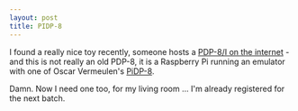 ```yaml
---
layout: post
title: PIDP-8
---
```


I found a really nice toy recently, someone hosts a [PDP-8/I on the internet](http://tss8.sdf.org) - and this is not really
an old PDP-8, it is a Raspberry Pi running an emulator with one of Oscar Vermeulen's
[PiDP-8](https://obsolescence.wixsite.com/obsolescence/pidp-8).

Damn. Now I need one too, for my living room ... I'm already registered for the next batch.


